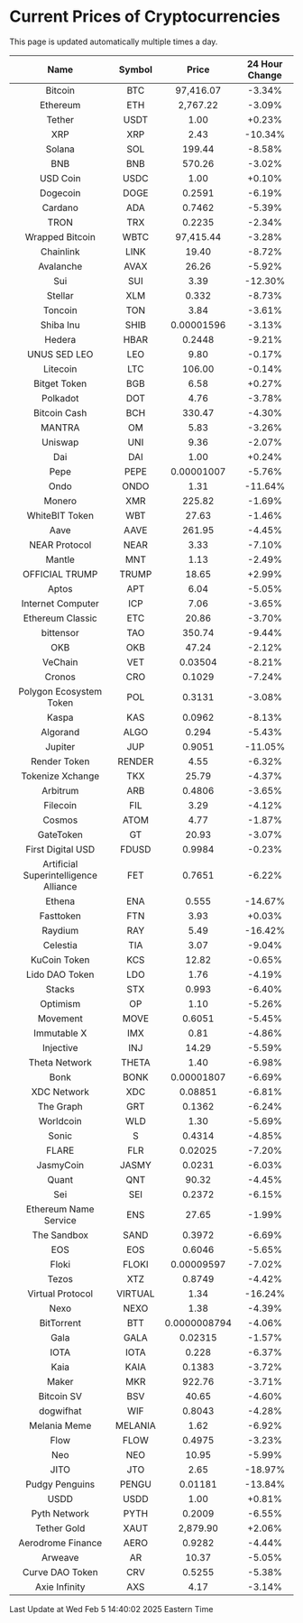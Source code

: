 # Current Prices of Cryptocurrencies
This page is updated automatically multiple times a day.

| Name | Symbol | Price | 24 Hour Change |
| :---: |:---:| :---: | :---: |
| Bitcoin | BTC | 97,416.07 | -3.34% |
| Ethereum | ETH | 2,767.22 | -3.09% |
| Tether | USDT | 1.00 | +0.23% |
| XRP | XRP | 2.43 | -10.34% |
| Solana | SOL | 199.44 | -8.58% |
| BNB | BNB | 570.26 | -3.02% |
| USD Coin | USDC | 1.00 | +0.10% |
| Dogecoin | DOGE | 0.2591 | -6.19% |
| Cardano | ADA | 0.7462 | -5.39% |
| TRON | TRX | 0.2235 | -2.34% |
| Wrapped Bitcoin | WBTC | 97,415.44 | -3.28% |
| Chainlink | LINK | 19.40 | -8.72% |
| Avalanche | AVAX | 26.26 | -5.92% |
| Sui | SUI | 3.39 | -12.30% |
| Stellar | XLM | 0.332 | -8.73% |
| Toncoin | TON | 3.84 | -3.61% |
| Shiba Inu | SHIB | 0.00001596 | -3.13% |
| Hedera | HBAR | 0.2448 | -9.21% |
| UNUS SED LEO | LEO | 9.80 | -0.17% |
| Litecoin | LTC | 106.00 | -0.14% |
| Bitget Token | BGB | 6.58 | +0.27% |
| Polkadot | DOT | 4.76 | -3.78% |
| Bitcoin Cash | BCH | 330.47 | -4.30% |
| MANTRA | OM | 5.83 | -3.26% |
| Uniswap | UNI | 9.36 | -2.07% |
| Dai | DAI | 1.00 | +0.24% |
| Pepe | PEPE | 0.00001007 | -5.76% |
| Ondo | ONDO | 1.31 | -11.64% |
| Monero | XMR | 225.82 | -1.69% |
| WhiteBIT Token | WBT | 27.63 | -1.46% |
| Aave | AAVE | 261.95 | -4.45% |
| NEAR Protocol | NEAR | 3.33 | -7.10% |
| Mantle | MNT | 1.13 | -2.49% |
| OFFICIAL TRUMP | TRUMP | 18.65 | +2.99% |
| Aptos | APT | 6.04 | -5.05% |
| Internet Computer | ICP | 7.06 | -3.65% |
| Ethereum Classic | ETC | 20.86 | -3.70% |
| bittensor | TAO | 350.74 | -9.44% |
| OKB | OKB | 47.24 | -2.12% |
| VeChain | VET | 0.03504 | -8.21% |
| Cronos | CRO | 0.1029 | -7.24% |
| Polygon Ecosystem Token | POL | 0.3131 | -3.08% |
| Kaspa | KAS | 0.0962 | -8.13% |
| Algorand | ALGO | 0.294 | -5.43% |
| Jupiter | JUP | 0.9051 | -11.05% |
| Render Token | RENDER | 4.55 | -6.32% |
| Tokenize Xchange | TKX | 25.79 | -4.37% |
| Arbitrum | ARB | 0.4806 | -3.65% |
| Filecoin | FIL | 3.29 | -4.12% |
| Cosmos | ATOM | 4.77 | -1.87% |
| GateToken | GT | 20.93 | -3.07% |
| First Digital USD | FDUSD | 0.9984 | -0.23% |
| Artificial Superintelligence Alliance | FET | 0.7651 | -6.22% |
| Ethena | ENA | 0.555 | -14.67% |
| Fasttoken | FTN | 3.93 | +0.03% |
| Raydium | RAY | 5.49 | -16.42% |
| Celestia | TIA | 3.07 | -9.04% |
| KuCoin Token | KCS | 12.82 | -0.65% |
| Lido DAO Token | LDO | 1.76 | -4.19% |
| Stacks | STX | 0.993 | -6.40% |
| Optimism | OP | 1.10 | -5.26% |
| Movement | MOVE | 0.6051 | -5.45% |
| Immutable X | IMX | 0.81 | -4.86% |
| Injective | INJ | 14.29 | -5.59% |
| Theta Network | THETA | 1.40 | -6.98% |
| Bonk | BONK | 0.00001807 | -6.69% |
| XDC Network | XDC | 0.08851 | -6.81% |
| The Graph | GRT | 0.1362 | -6.24% |
| Worldcoin | WLD | 1.30 | -5.69% |
| Sonic | S | 0.4314 | -4.85% |
| FLARE | FLR | 0.02025 | -7.20% |
| JasmyCoin | JASMY | 0.0231 | -6.03% |
| Quant | QNT | 90.32 | -4.45% |
| Sei | SEI | 0.2372 | -6.15% |
| Ethereum Name Service | ENS | 27.65 | -1.99% |
| The Sandbox | SAND | 0.3972 | -6.69% |
| EOS | EOS | 0.6046 | -5.65% |
| Floki | FLOKI | 0.00009597 | -7.02% |
| Tezos | XTZ | 0.8749 | -4.42% |
| Virtual Protocol | VIRTUAL | 1.34 | -16.24% |
| Nexo | NEXO | 1.38 | -4.39% |
| BitTorrent | BTT | 0.0000008794 | -4.06% |
| Gala | GALA | 0.02315 | -1.57% |
| IOTA | IOTA | 0.228 | -6.37% |
| Kaia | KAIA | 0.1383 | -3.72% |
| Maker | MKR | 922.76 | -3.71% |
| Bitcoin SV | BSV | 40.65 | -4.60% |
| dogwifhat | WIF | 0.8043 | -4.28% |
| Melania Meme | MELANIA | 1.62 | -6.92% |
| Flow | FLOW | 0.4975 | -3.23% |
| Neo | NEO | 10.95 | -5.99% |
| JITO | JTO | 2.65 | -18.97% |
| Pudgy Penguins | PENGU | 0.01181 | -13.84% |
| USDD | USDD | 1.00 | +0.81% |
| Pyth Network | PYTH | 0.2009 | -6.55% |
| Tether Gold | XAUT | 2,879.90 | +2.06% |
| Aerodrome Finance | AERO | 0.9282 | -4.44% |
| Arweave | AR | 10.37 | -5.05% |
| Curve DAO Token | CRV | 0.5255 | -5.38% |
| Axie Infinity | AXS | 4.17 | -3.14% |

Last Update at Wed Feb  5 14:40:02 2025 Eastern Time